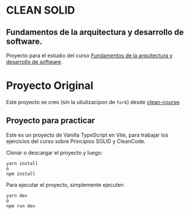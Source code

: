 # CLEAN SOLID

## Fundamentos de la arquitectura y desarrollo de software.

Proyecto para el estudio del curso [Fundamentos de la arquitectura y desarrollo de software](https://falabella.udemy.com/course/solid-clean/).

# Proyecto Original
Este proyecto se creo (sin la utiulizacipon de `fork`) desde [clean-course](https://github.com/Klerith/clean-course).
## Proyecto para practicar

Este es un proyecto de Vanilla TypeScript en Vite, para trabajar los ejercicios del curso sobre Principios SOLID y CleanCode.

Clonar o descargar el proyecto y luego:

```
yarn install
ó
npm install
```

Para ejecutar el proyecto, simplemente ejecuten
```
yarn dev
ó
npm run dev
```
